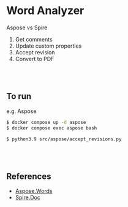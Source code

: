 # Word Analyzer

Aspose vs Spire

1. Get comments
2. Update custom properties
3. Accept revision
4. Convert to PDF

<br/><br/>

## To run

e.g. Aspose

```bash
$ docker compose up -d aspose
$ docker compose exec aspose bash
```

```bash
$ python3.9 src/aspose/accept_revisions.py
```

<br/><br/>

## References

- [Aspose.Words](https://reference.aspose.com/words/python-net/aspose.words/)
- [Spire.Doc](https://www.e-iceblue.com/Tutorials/Python/Spire.Doc-for-Python/Program-Guide.html)
